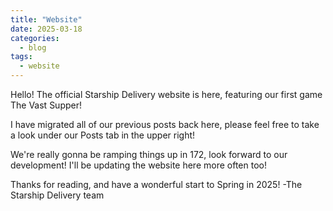 ```yaml
---
title: "Website"
date: 2025-03-18
categories:
  - blog
tags:
  - website
---
```


Hello! The official Starship Delivery website is here, featuring our first game The Vast Supper!

I have migrated all of our previous posts back here, please feel free to take a look under our Posts tab in the upper right!

We're really gonna be ramping things up in 172, look forward to our development! I'll be updating the website here more often too!

Thanks for reading, and have a wonderful start to Spring in 2025!
-The Starship Delivery team